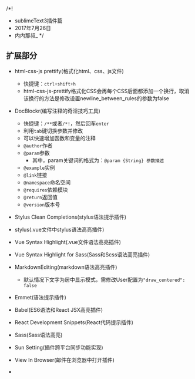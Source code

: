 /*!
 * sublimeText3插件篇
 * 2017年7月26日
 * 内内那叔_
 */

## 扩展部分

- html-css-js prettify(格式化html、css、js文件)
    +   快捷键：`ctrl+shift+h`
    +   html-css-js-prettify格式化CSS会再每个CSS后面都添加一个换行，取消该换行的方法是修改设置newline_between_rules的参数为false

- DocBlockr(编写注释的奇淫技巧工具)
    + 快捷键：`/**`或者`/*!`，然后回车`enter`
    + 利用`tab`键切换参数并修改
    + 可以快速增加函数和变量的注释
    + `@author`作者
    + `@param`参数
        * 其中，param关键词的格式为：`@param {String} 参数描述`
    + `@example`实例
    + `@link`链接
    + `@namespace`命名空间
    + `@requires`依赖模块
    + `@return`返回值
    + `@version`版本号

- Stylus Clean Completions(stylus语法提示插件)
- stylus(.vue文件中stylus语法高亮插件)
- Vue Syntax Highlight(.vue文件语法高亮插件)
- Vue Syntax Highlight for Sass(Sass和Scss语法高亮插件)
- MarkdownEditing(markdown语法高亮插件)
    + 默认情况下文字为居中显示模式，需修改User配置为`"draw_centered": false`
- Emmet(语法提示插件)
- Babel(ES6语法和React JSX高亮插件)
- React Development Snippets(React代码提示插件)
- Sass(Sass语法高亮)
- Sun Setting(插件跨平台同步功能实现)
- View In Browser(邮件在浏览器中打开插件)
- 